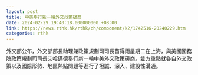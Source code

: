 ```yaml
---
layout: post
title: 中美舉行新一輪外交政策磋商
date: 2024-02-29 19:40:18.000000000 +08:00
link: https://news.rthk.hk/rthk/ch/component/k2/1742516-20240229.htm
categories: rthk
---
```


外交部公布，外交部部長助理兼政策規劃司司長苗得雨星期二在上海，與美國國務院政策規劃司司長艾哈邁德舉行新一輪中美外交政策磋商。雙方重點就各自外交政策以及國際形勢、地區熱點問題等進行了坦誠、深入、建設性溝通。
